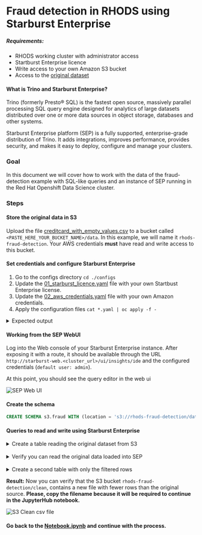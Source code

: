 # Fraud detection in RHODS using Starburst Enterprise

##### Requirements:

- RHODS working cluster with administrator access
- Startburst Enterprise licence
- Write access to your own Amazon S3 bucket
- Access to the [original dataset](https://drive.google.com/file/d/1YhmV3vPbFe-JXU_biwvaizV0WGhAegH1/view)

#### What is Trino and Starburst Enterprise?

Trino (formerly Presto® SQL) is the fastest open source, massively parallel
processing SQL query engine designed for analytics of large datasets distributed
over one or more data sources in object storage, databases and other systems.

Starburst Enterprise platform (SEP) is a fully supported, enterprise-grade
distribution of Trino. It adds integrations, improves performance, provides
security, and makes it easy to deploy, configure and manage your clusters.

### Goal

In this document we will cover how to work with the data of the fraud-detection
example with SQL-like queries and an instance of SEP running in the Red Hat
Openshift Data Science cluster.

### Steps

#### Store the original data in S3

Upload the
file [creditcard_with_empty_values.csv](https://drive.google.com/file/d/1YhmV3vPbFe-JXU_biwvaizV0WGhAegH1/view)
to a bucket called `<PASTE_HERE_YOUR_BUCKET_NAME>/data`. In this example, we will name it `rhods-fraud-detection`.
Your AWS credentials **must** have read and write access to this bucket.

#### Set credentials and configure Starburst Enterprise


1. Go to the configs directory `cd ./configs`
2. Update the [01_starburst_licence.yaml](configs/01_starburst_licence.yaml) file with your own Startbust Enterprise license. 
3. Update the [02_aws_credentials.yaml](configs/02_aws_credentials.yaml) file with your own Amazon credentials.
4. Apply the configuration files `cat *.yaml | oc apply -f -`

<details>
    <summary>Expected output</summary>

```bash
$: cat *.yaml | oc apply -f -
secret/starburstdata created
secret/aws-credentials created
starburstenterprise.charts.starburstdata.com/starburstenterprise created
starbursthive.charts.starburstdata.com/starbursthive created
route.route.openshift.io/starburst-web created
```

</details>

#### Working from the SEP WebUI

Log into the Web console of your Starburst Enterprise instance. After exposing it
with a route, it should be available through the URL `http://starburst-web.<cluster_url>/ui/insights/ide`
and the configured credentials (`default user: admin`).

At this point, you should see the query editor in the web ui

![SEP Web UI](./images/sep_webui.png)

#### Create the schema

```sql
CREATE SCHEMA s3.fraud WITH (location = 's3://rhods-fraud-detection/data');
```

#### Queries to read and write using Starburst Enterprise

<details>
    <summary>Create a table reading the original dataset from S3</summary>

```SQL
CREATE TABLE IF NOT EXISTS s3.fraud.original
(
    time     VARCHAR,
    v1       VARCHAR,
    v2       VARCHAR,
    v3       VARCHAR,
    v4       VARCHAR,
    v5       VARCHAR,
    v6       VARCHAR,
    v7       VARCHAR,
    v8       VARCHAR,
    v9       VARCHAR,
    v10      VARCHAR,
    v11      VARCHAR,
    v12      VARCHAR,
    v13      VARCHAR,
    v14      VARCHAR,
    v15      VARCHAR,
    v16      VARCHAR,
    v17      VARCHAR,
    v18      VARCHAR,
    v19      VARCHAR,
    v20      VARCHAR,
    v21      VARCHAR,
    v22      VARCHAR,
    v23      VARCHAR,
    v24      VARCHAR,
    v25      VARCHAR,
    v26      VARCHAR,
    v27      VARCHAR,
    v28      VARCHAR,
    amount   VARCHAR,
    class VARCHAR
) WITH ( 
    external_location = 's3://rhods-fraud-detection/data/',
    skip_header_line_count = 1,
    format = 'csv'
);
```

</details>
<br/>
<details>
    <summary> Verify you can read the original data loaded into SEP</summary>

```sql
SELECT * FROM s3.fraud.original;
```

![SEP Web UI](./images/sep_webui_reading.png)

</details>
<br/>
<details>
    <summary>Create a second table with only the filtered rows</summary>

```SQL
CREATE TABLE IF NOT EXISTS s3.fraud.clean
    WITH (
        external_location = 's3://rhods-fraud-detection/clean/',
        format = 'csv',
        skip_header_line_count=1
        ) AS (
    SELECT *
    FROM s3.fraud.original
    WHERE v1 != ''
    AND v2 != ''
    AND v3 != ''
    AND v4 != ''
    AND v5 != ''
    AND v6 != ''
    AND v7 != ''
    AND v8 != ''
    AND v9 != ''
    AND v10 != ''
    AND v11 != ''
    AND v12 != ''
    AND v13 != ''
    AND v14 != ''
    AND v15 != ''
    AND v16 != ''
    AND v17 != ''
    AND v18 != ''
    AND v19 != ''
    AND v20 != ''
    AND v21 != ''
    AND v22 != ''
    AND v23 != ''
    AND v24 != ''
    AND v25 != ''
    AND v26 != ''
    AND v27 != ''
    AND v28 != ''
    AND amount != ''
    AND class != '');
```

![SEP Web UI](./images/sep_webui_writing.png)

> **Note:** This query might take some minutes depending on the network between
> RHODS and the AWS S3 bucket.

</details>

**Result:** Now you can verify that the S3 bucket `rhods-fraud-detection/clean`, 
contains a new file with fewer rows than the original source. **Please, copy the
filename because it will be required to continue in the JupyterHub notebook.**

![S3 Clean csv file](./images/s3_clean_csv_file.png)

#### Go back to the [Notebook.ipynb](Notebook.ipynb) and continue with the process.
